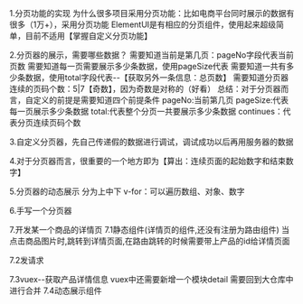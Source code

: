 1.分页功能的实现
为什么很多项目采用分页功能：比如电商平台同时展示的数据有很多（1万+），采用分页功能
ElementUI是有相应的分页组件，使用起来超级简单，目前不适用【掌握自定义分页功能】

2.分页器的展示，需要哪些数据？
需要知道当前是第几页：pageNo字段代表当前页数
需要知道每一页需要展示多少条数据，使用pageSize代表
需要知道一共有多少条数据，使用total字段代表--【获取另外一条信息：总页数】
需要知道分页器连续的页码个数：5|7【奇数】，因为奇数是对称的（好看）
总结：对于分页器而言，自定义的前提是需要知道四个前提条件
pageNo:当前第几页
pageSize:代表每一页展示多少条数据
total:代表整个分页一共要展示多少条数据
continues：代表分页连续页码个数

3.自定义分页器，先自己传递假的数据进行调试，调试成功以后再用服务器的数据

4.对于分页器而言，很重要的一个地方即为【算出：连续页面的起始数字和结束数字】

5.分页器的动态展示
分为上中下
v-for：可以遍历数组、对象、数字

6.手写一个分页器

7.开发某一个商品的详情页
7.1静态组件(详情页的组件,还没有注册为路由组件)
当点击商品图片时,跳转到详情页面,在路由跳转的时候需要带上产品的id给详情页面

7.2发请求

7.3vuex--获取产品详情信息
vuex中还需要新增一个模块detail
需要回到大仓库中进行合并
7.4动态展示组件